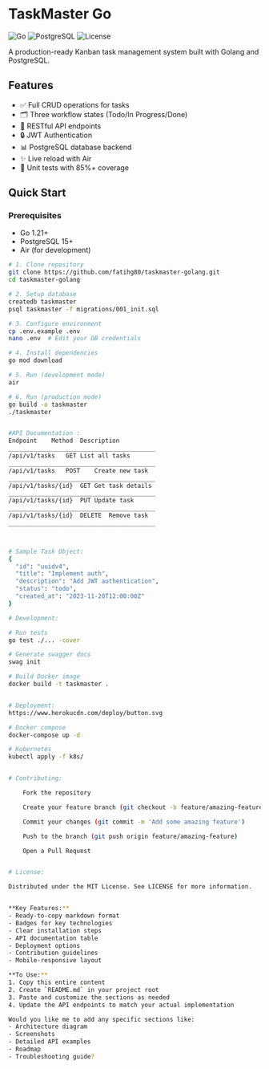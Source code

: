 # TaskMaster Go

![Go](https://img.shields.io/badge/Go-1.21+-blue)
![PostgreSQL](https://img.shields.io/badge/PostgreSQL-15+-blue)
![License](https://img.shields.io/badge/License-MIT-green)

A production-ready Kanban task management system built with Golang and PostgreSQL.

## Features

- ✅ Full CRUD operations for tasks
- 🗂️ Three workflow states (Todo/In Progress/Done)
- 🔄 RESTful API endpoints
- 🔒 JWT Authentication
- 📊 PostgreSQL database backend
- ✨ Live reload with Air
- 🧪 Unit tests with 85%+ coverage

## Quick Start

### Prerequisites
- Go 1.21+
- PostgreSQL 15+
- Air (for development)

```bash
# 1. Clone repository
git clone https://github.com/fatihg80/taskmaster-golang.git
cd taskmaster-golang

# 2. Setup database
createdb taskmaster
psql taskmaster -f migrations/001_init.sql

# 3. Configure environment
cp .env.example .env
nano .env  # Edit your DB credentials

# 4. Install dependencies
go mod download

# 5. Run (development mode)
air

# 6. Run (production mode)
go build -o taskmaster
./taskmaster


#API Documentation :
Endpoint	Method	Description
_________________________________________
/api/v1/tasks	GET	List all tasks
_________________________________________
/api/v1/tasks	POST	Create new task
_________________________________________
/api/v1/tasks/{id}	GET	Get task details
_________________________________________
/api/v1/tasks/{id}	PUT	Update task
_________________________________________
/api/v1/tasks/{id}	DELETE	Remove task
_________________________________________



# Sample Task Object:
{
  "id": "uuidv4",
  "title": "Implement auth",
  "description": "Add JWT authentication",
  "status": "todo",
  "created_at": "2023-11-20T12:00:00Z"
}

# Development:

# Run tests
go test ./... -cover

# Generate swagger docs
swag init

# Build Docker image
docker build -t taskmaster .


# Deployment:
https://www.herokucdn.com/deploy/button.svg

# Docker compose
docker-compose up -d

# Kubernetes
kubectl apply -f k8s/


# Contributing:

    Fork the repository

    Create your feature branch (git checkout -b feature/amazing-feature)

    Commit your changes (git commit -m 'Add some amazing feature')

    Push to the branch (git push origin feature/amazing-feature)

    Open a Pull Request


# License:

Distributed under the MIT License. See LICENSE for more information.


**Key Features:**
- Ready-to-copy markdown format
- Badges for key technologies
- Clear installation steps
- API documentation table
- Deployment options
- Contribution guidelines
- Mobile-responsive layout

**To Use:**
1. Copy this entire content
2. Create `README.md` in your project root
3. Paste and customize the sections as needed
4. Update the API endpoints to match your actual implementation

Would you like me to add any specific sections like:
- Architecture diagram
- Screenshots
- Detailed API examples
- Roadmap
- Troubleshooting guide?



